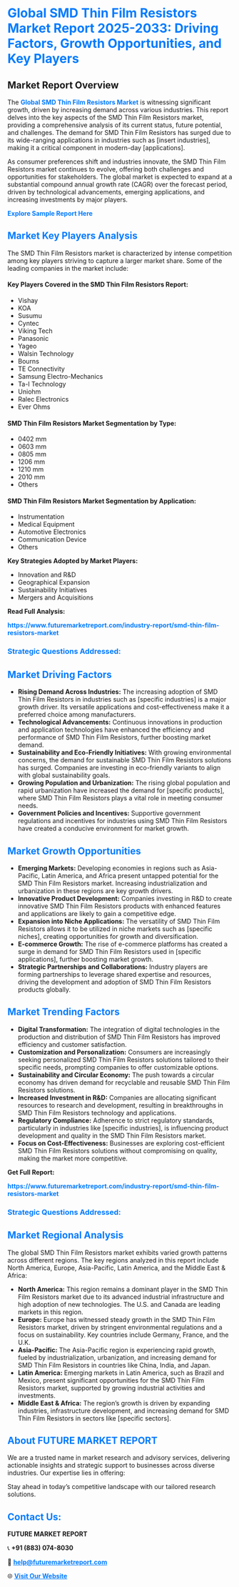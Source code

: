 <h1 style="color: #007BFF;">Global SMD Thin Film Resistors Market Report 2025-2033: Driving Factors, Growth Opportunities, and Key Players</h1>

<section id="overview">
<h2>Market Report Overview</h2>
<p>The <a href="https://www.futuremarketreport.com/industry-report/smd-thin-film-resistors-market" style="color: #007BFF; text-decoration: none;"><strong>Global SMD Thin Film Resistors Market</strong></a> is witnessing significant growth, driven by increasing demand across various industries. This report delves into the key aspects of the SMD Thin Film Resistors market, providing a comprehensive analysis of its current status, future potential, and challenges. The demand for SMD Thin Film Resistors has surged due to its wide-ranging applications in industries such as [insert industries], making it a critical component in modern-day [applications].</p>
<p>As consumer preferences shift and industries innovate, the SMD Thin Film Resistors market continues to evolve, offering both challenges and opportunities for stakeholders. The global market is expected to expand at a substantial compound annual growth rate (CAGR) over the forecast period, driven by technological advancements, emerging applications, and increasing investments by major players.</p>
</section>

<section id="overview">
<p><a href="https://www.futuremarketreport.com/request-sample/reportId=115309" style="color: #007BFF; text-decoration: none;"><strong>Explore Sample Report Here</strong></a></p>
</section>

<section id="key-players">
<h2 style="color: #007BFF;">Market Key Players Analysis</h2>
<p>The SMD Thin Film Resistors market is characterized by intense competition among key players striving to capture a larger market share. Some of the leading companies in the market include:</p>
<h4>Key Players Covered in the SMD Thin Film Resistors Report:</h4>
<ul><li>Vishay</li><li>KOA</li><li>Susumu</li><li>Cyntec</li><li>Viking Tech</li><li>Panasonic</li><li>Yageo</li><li>Walsin Technology</li><li>Bourns</li><li>TE Connectivity</li><li>Samsung Electro-Mechanics</li><li>Ta-I Technology</li><li>Uniohm</li><li>Ralec Electronics</li><li>Ever Ohms</li></ul>
<h4>SMD Thin Film Resistors Market Segmentation by Type:</h4>
<ul><li>0402 mm</li><li>0603 mm</li><li>0805 mm</li><li>1206 mm</li><li>1210 mm</li><li>2010 mm</li><li>Others</li></ul>

<h4>SMD Thin Film Resistors Market Segmentation by Application:</h4>
<ul><li>Instrumentation</li><li>Medical Equipment</li><li>Automotive Electronics</li><li>Communication Device</li><li>Others</li></ul>
<p><strong>Key Strategies Adopted by Market Players:</strong></p>
<ul>
<li>Innovation and R&D</li>
<li>Geographical Expansion</li>
<li>Sustainability Initiatives</li>
<li>Mergers and Acquisitions</li>
</ul>
</section>

<section>
<p><strong>Read Full Analysis: </strong></p><a href="https://www.futuremarketreport.com/industry-report/smd-thin-film-resistors-market" style="color: #007BFF; text-decoration: none;"><strong>https://www.futuremarketreport.com/industry-report/smd-thin-film-resistors-market</strong></a>
<h3 style="color: #007BFF;">Strategic Questions Addressed:</h3>
</section>

<section id="driving-factors">
<h2 style="color: #007BFF;">Market Driving Factors</h2>
<ul>
<li><strong>Rising Demand Across Industries:</strong> The increasing adoption of SMD Thin Film Resistors in industries such as [specific industries] is a major growth driver. Its versatile applications and cost-effectiveness make it a preferred choice among manufacturers.</li>
<li><strong>Technological Advancements:</strong> Continuous innovations in production and application technologies have enhanced the efficiency and performance of SMD Thin Film Resistors, further boosting market demand.</li>
<li><strong>Sustainability and Eco-Friendly Initiatives:</strong> With growing environmental concerns, the demand for sustainable SMD Thin Film Resistors solutions has surged. Companies are investing in eco-friendly variants to align with global sustainability goals.</li>
<li><strong>Growing Population and Urbanization:</strong> The rising global population and rapid urbanization have increased the demand for [specific products], where SMD Thin Film Resistors plays a vital role in meeting consumer needs.</li>
<li><strong>Government Policies and Incentives:</strong> Supportive government regulations and incentives for industries using SMD Thin Film Resistors have created a conducive environment for market growth.</li>
</ul>
</section>

<section id="growth-opportunities">
<h2 style="color: #007BFF;">Market Growth Opportunities</h2>
<ul>
<li><strong>Emerging Markets:</strong> Developing economies in regions such as Asia-Pacific, Latin America, and Africa present untapped potential for the SMD Thin Film Resistors market. Increasing industrialization and urbanization in these regions are key growth drivers.</li>
<li><strong>Innovative Product Development:</strong> Companies investing in R&D to create innovative SMD Thin Film Resistors products with enhanced features and applications are likely to gain a competitive edge.</li>
<li><strong>Expansion into Niche Applications:</strong> The versatility of SMD Thin Film Resistors allows it to be utilized in niche markets such as [specific niches], creating opportunities for growth and diversification.</li>
<li><strong>E-commerce Growth:</strong> The rise of e-commerce platforms has created a surge in demand for SMD Thin Film Resistors used in [specific applications], further boosting market growth.</li>
<li><strong>Strategic Partnerships and Collaborations:</strong> Industry players are forming partnerships to leverage shared expertise and resources, driving the development and adoption of SMD Thin Film Resistors products globally.</li>
</ul>
</section>

<section id="trending-factors">
<h2 style="color: #007BFF;">Market Trending Factors</h2>
<ul>
<li><strong>Digital Transformation:</strong> The integration of digital technologies in the production and distribution of SMD Thin Film Resistors has improved efficiency and customer satisfaction.</li>
<li><strong>Customization and Personalization:</strong> Consumers are increasingly seeking personalized SMD Thin Film Resistors solutions tailored to their specific needs, prompting companies to offer customizable options.</li>
<li><strong>Sustainability and Circular Economy:</strong> The push towards a circular economy has driven demand for recyclable and reusable SMD Thin Film Resistors solutions.</li>
<li><strong>Increased Investment in R&D:</strong> Companies are allocating significant resources to research and development, resulting in breakthroughs in SMD Thin Film Resistors technology and applications.</li>
<li><strong>Regulatory Compliance:</strong> Adherence to strict regulatory standards, particularly in industries like [specific industries], is influencing product development and quality in the SMD Thin Film Resistors market.</li>
<li><strong>Focus on Cost-Effectiveness:</strong> Businesses are exploring cost-efficient SMD Thin Film Resistors solutions without compromising on quality, making the market more competitive.</li>
</ul>
</section>

<section>
<p><strong>Get Full Report: </strong></p><a href="https://www.futuremarketreport.com/industry-report/smd-thin-film-resistors-market" style="color: #007BFF; text-decoration: none;"><strong>https://www.futuremarketreport.com/industry-report/smd-thin-film-resistors-market</strong></a>
<h3 style="color: #007BFF;">Strategic Questions Addressed:</h3>
</section>


<section id="regional-analysis">
<h2 style="color: #007BFF;">Market Regional Analysis</h2>
<p>The global SMD Thin Film Resistors market exhibits varied growth patterns across different regions. The key regions analyzed in this report include North America, Europe, Asia-Pacific, Latin America, and the Middle East & Africa:</p>
<ul>
<li><strong>North America:</strong> This region remains a dominant player in the SMD Thin Film Resistors market due to its advanced industrial infrastructure and high adoption of new technologies. The U.S. and Canada are leading markets in this region.</li>
<li><strong>Europe:</strong> Europe has witnessed steady growth in the SMD Thin Film Resistors market, driven by stringent environmental regulations and a focus on sustainability. Key countries include Germany, France, and the U.K.</li>
<li><strong>Asia-Pacific:</strong> The Asia-Pacific region is experiencing rapid growth, fueled by industrialization, urbanization, and increasing demand for SMD Thin Film Resistors in countries like China, India, and Japan.</li>
<li><strong>Latin America:</strong> Emerging markets in Latin America, such as Brazil and Mexico, present significant opportunities for the SMD Thin Film Resistors market, supported by growing industrial activities and investments.</li>
<li><strong>Middle East & Africa:</strong> The region’s growth is driven by expanding industries, infrastructure development, and increasing demand for SMD Thin Film Resistors in sectors like [specific sectors].</li>
</ul>
</section>

<footer>
<h2 style="color: #007BFF;">About FUTURE MARKET REPORT</h2>
<p>We are a trusted name in market research and advisory services, delivering actionable insights and strategic support to businesses across diverse industries. Our expertise lies in offering:</p>

<p>Stay ahead in today’s competitive landscape with our tailored research solutions.</p>

<h2 style="color: #007BFF;">Contact Us:</h2>
<p><strong>FUTURE MARKET REPORT</strong></p>
<p>📞 <strong>+91 (883) 074-8030</strong></p>
<p>📧 <strong><a href="mailto:help@futuremarketreport.com" style="color: #007BFF;">help@futuremarketreport.com</a></strong></p>
<p>🌐 <strong><a href="https://www.futuremarketreport.com/" style="color: #007BFF;">Visit Our Website</a></strong></p>
</footer>